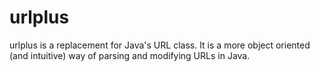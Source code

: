 urlplus
=======

urlplus is a replacement for Java&#39;s URL class.  It is a more object oriented (and intuitive) way of parsing and modifying URLs in Java.